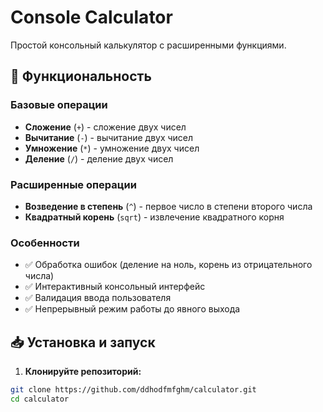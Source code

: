 # Console Calculator

Простой консольный калькулятор с расширенными функциями.

## 🚀 Функциональность

### Базовые операции
- **Сложение** (`+`) - сложение двух чисел
- **Вычитание** (`-`) - вычитание двух чисел  
- **Умножение** (`*`) - умножение двух чисел
- **Деление** (`/`) - деление двух чисел

### Расширенные операции
- **Возведение в степень** (`^`) - первое число в степени второго числа
- **Квадратный корень** (`sqrt`) - извлечение квадратного корня

### Особенности
- ✅ Обработка ошибок (деление на ноль, корень из отрицательного числа)
- ✅ Интерактивный консольный интерфейс
- ✅ Валидация ввода пользователя
- ✅ Непрерывный режим работы до явного выхода

## 📥 Установка и запуск

1. **Клонируйте репозиторий:**
```bash
git clone https://github.com/ddhodfmfghm/calculator.git
cd calculator
